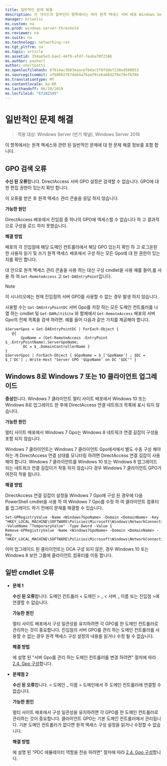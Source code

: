 ```yaml
---
title: 일반적인 문제 해결
description: 이 가이드의 일부인이 항목에서는 여러 원격 액세스 서버 배포 Windows Server 2016에서 멀티 사이트 배포에서 합니다.
manager: brianlic
ms.custom: na
ms.prod: windows-server-threshold
ms.reviewer: na
ms.suite: na
ms.technology: networking-ras
ms.tgt_pltfrm: na
ms.topic: article
ms.assetid: 354ae5e3-bae1-44f9-afd7-7eaba70f2346
ms.author: pashort
author: shortpatti
ms.openlocfilehash: 87614ac3b83eaacefb4ac5f9fddef238ed500953
ms.sourcegitcommit: afb0602767de64a76aaf9ce6a60d2f0e78efb78b
ms.translationtype: MT
ms.contentlocale: ko-KR
ms.lasthandoff: 06/20/2019
ms.locfileid: "67282549"
---
```

# <a name="troubleshooting-general-issues"></a>일반적인 문제 해결

>적용 대상: Windows Server (반기 채널), Windows Server 2016

이 항목에서는 원격 액세스와 관련 된 일반적인 문제에 대 한 문제 해결 정보를 포함 합니다.  
  
## <a name="gpo-retrieval-error"></a>GPO 검색 오류  
**수신 된 오류**합니다. DirectAccess 서버 GPO 설정은 검색할 수 없습니다. GPO에 대 한 편집 권한이 있는지 확인 합니다.  
  
이 오류를 받은 후 원격 액세스 관리 콘솔을 응답 하지 않습니다.  
  
**가능한 원인**  
  
DirectAccess 배포에서 진입점 중 하나의 GPO에 액세스할 수 없습니다 하 고 결과적으로 구성을 로드 하지 못했습니다.  
  
**해결 방법**  
  
배포의 각 진입점에 해당 도메인 컨트롤러에서 해당 GPO 있는지 확인 하 고 로그온된 한 사용자 읽기 및 쓰기 원격 액세스 배포에서 구성 하는 모든 Gpo에 대 한 권한이 있는지를 확인 합니다.  
  
대 안으로 원격 액세스 관리 콘솔을 사용 하는 대신 구성 cmdlet을 사용 예를 들어,를 사용 하 여 `Get-RemoteAccess` 고 `Get-DAEntryPoint`입니다.  
  
> [!NOTE]  
> 이 시나리오에는 현재 진입점의 서버 GPO를 사용할 수 없는 경우 발생 하지 않습니다.  
  
사용할 수는 `Get-DAEntryPointDC` 서버 Gpo를 저장 하는 모든 도메인 컨트롤러를 나열 하는 cmdlet 및 `Get-DAMultiSite` 와 함께에서 `Get-RemoteAccess` 배포의 서버 Gpo의 전체 목록을 검색 하려면. 예를 들어 다음과 같은 가치를 제공해야 합니다.  
  
```  
$ServerGpos = Get-DAEntryPointDC | ForEach-Object {   
   @{   
       GpoName = (Get-RemoteAccess -EntryPoint $_.EntryPointName).ServerGpoName;   
        DC = $_.DomainControllerName }   
}  
$ServerGpos | ForEach-Object { $GpoName = $_['GpoName'] ; $DC = $_['DC'] ; Write-Host "Server GPO '$GpoName' on DC '$DC'" }  
```  
  
## <a name="windows-7-to-windows-8-or-10-client-upgrade"></a>Windows 8로 Windows 7 또는 10 클라이언트 업그레이드  
**증상**합니다. Windows 7 클라이언트 멀티 사이트 배포에서 Windows 10 또는 Windows 8로 업그레이드 한 후에 DirectAccess 연결 네트워크 목록에 표시 되지 않습니다.  
  
**가능한 원인**  
  
멀티 사이트 배포에서 Windows 7 Gpo는 Windows 8 네트워크 연결 길잡이 구성을 포함 되지 않습니다.  
  
 Windows 7 클라이언트는 Windows 7 클라이언트 Gpo에서에서 별도 수동 구성 해야 하는 게 DirectAccess 연결 상태를 모니터링 하려면 DirectAccess 연결 길잡이 사용 해야 합니다. Windows 7 클라이언트를 Windows 10 또는 Windows 8 업그레이드 되는 네트워크 연결 길잡이가 작동 하지 않습니다 경우 Windows 7 클라이언트 GPO가 여전히 적용 됩니다.  
  
**해결 방법**  
  
DirectAccess 연결 길잡이 설정을 Windows 7 Gpo에 구성 된 경우에 다음 PowerShell cmdlet을 사용 하 여 Windows 7 Gpo를 수정 하 여 클라이언트 컴퓨터를 업그레이드 하기 전에이 문제를 해결할 수 있습니다.  
  
```  
Set-GPRegistryValue -Name <Windows7GpoName> -Domain <DomainName> -Key "HKEY_LOCAL_MACHINE\SOFTWARE\Policies\Microsoft\Windows\NetworkConnectivityAssistant" -ValueName "TemporaryValue" -Type Dword -Value 1  
Remove-GPRegistryValue -Name <Windows7GpoName> -Domain <DomainName> -Key "HKEY_LOCAL_MACHINE\SOFTWARE\Policies\Microsoft\Windows\NetworkConnectivityAssistant"  
```  
  
이미 업그레이드 된 클라이언트는 DCA 구성 되지 않은, 경우 Windows 10 또는 Windows 8 보안 그룹에 클라이언트 컴퓨터를 이동 합니다.  
  
## <a name="general-cmdlet-errors"></a>일반 cmdlet 오류  
  
-   **문제 1**  
  
    **수신 된 오류**합니다. 도메인 컨트롤러 < 도메인 > _ < 서버 _ 이름 또는 진입점 >에 연결할 수 없습니다.  
  
    **가능한 원인**  
  
    멀티 사이트 배포에서 구성 일관성을 유지하려면 각 GPO를 한 도메인 컨트롤러로 관리하는 것이 중요합니다. 진입점의 서버 GPO를 관리 하는 도메인 컨트롤러를 사용할 수 없는 경우 원격 액세스 구성 설정의 내용을 읽거나 수정 될 수 없습니다.  
  
    **해결 방법**  
  
    에 설명 된 "서버 Gpo를 관리 하는 도메인 컨트롤러를 변경 하려면" 절차에 따라 [2.4. Gpo 구성](assetId:///b1960686-a81e-4f48-83f1-cc4ea484df43#ConfigGPOs)합니다.  
  
-   **문제점 2**  
  
    **수신 된 오류**합니다. < 도메인 _ 이름 > 도메인에서 주 도메인 컨트롤러에 연결할 수 없습니다.  
  
    **가능한 원인**  
  
    멀티 사이트 배포에서 구성 일관성을 유지하려면 각 GPO를 한 도메인 컨트롤러로 관리하는 것이 중요합니다. 클라이언트 GPO는 기본 도메인 컨트롤러에서 관리됩니다. 기본 도메인 컨트롤러가 없다면 원격 액세스 구성 설정을 읽거나 수정할 수 없습니다.  
  
    **해결 방법**  
  
    에 설명 된 "PDC 에뮬레이터 역할을 전송 하려면" 절차에 따라 [2.4. Gpo 구성](assetId:///b1960686-a81e-4f48-83f1-cc4ea484df43#ConfigGPOs)합니다.  
  


